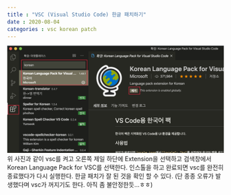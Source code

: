 ```yaml
---
title : "VSC (Visual Studio Code) 한글 패치하기"
date : 2020-08-04
categories : vsc korean patch
---
```


<img src="/images/200805.png" alt="svg한글패치"/>
위 사진과 같이 vsc를 켜고 오른쪽 제일 하단에 Extension을 선택하고  
검색창에서 Korean Language Pack for VSC를 선택한다.   
인스톨을 하고 완료되면 vsc를 완전히 종료했다가 다시 실행한다.   
한글 패치가 잘 된 것을 확인 할 수 있다.
(단 종종 오류가 발생했다며 vsc가 꺼지기도 한다. 아직 좀 불안정한듯...ㅎㅎ)
